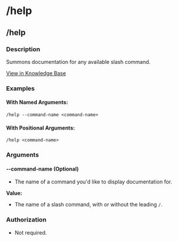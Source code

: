 # /help

## /help

### Description

Summons documentation for any available slash command.

[View in Knowledge Base](https://kb.packfiles.io/warp/commands/global/help)

### Examples

#### With Named Arguments:

```
/help --command-name <command-name>
```

#### With Positional Arguments:

```
/help <command-name> 
```

### Arguments

#### --command-name (Optional)

* The name of a command you'd like to display documentation for.

**Value:**

* The name of a slash command, with or without the leading `/`.

### Authorization

* Not required.

